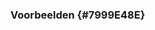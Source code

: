 ### Voorbeelden {#7999E48E}
<section data-include-format='markdown' data-include='075-Minimale_set_van_eigenschappen.md'/>
<section data-include-format='markdown' data-include='076-Distributie_van_een_collectie_van_bestanden.md'/>
<section data-include-format='markdown' data-include='077-Documentatie_als_op_zichzelf_staande_distributie.md'/>
<section data-include-format='markdown' data-include='078-Checksum.md'/>
